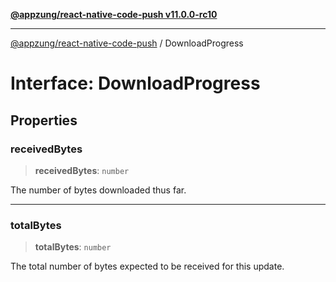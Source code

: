 [**@appzung/react-native-code-push v11.0.0-rc10**](../README.md)

---

[@appzung/react-native-code-push](../README.md) / DownloadProgress

# Interface: DownloadProgress

## Properties

### receivedBytes

> **receivedBytes**: `number`

The number of bytes downloaded thus far.

---

### totalBytes

> **totalBytes**: `number`

The total number of bytes expected to be received for this update.
